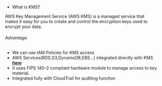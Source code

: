 * What is KMS?

AWS Key Management Service (AWS KMS) is a managed service that makes it easy for you to create and control the encryption keys used to encrypt your data.

###### Advantage

* We can use IAM Policies for KMS access
* AWS Services(RDS,S3,DynamoDB,EBS…) integrated directly with KMS [**here**](https://docs.aws.amazon.com/kms/latest/developerguide/service-integration.html)
* It uses FIPS 140–2 compliant hardware module to manage access to key material.
* Integrated fully with CloudTrail for auditing function

